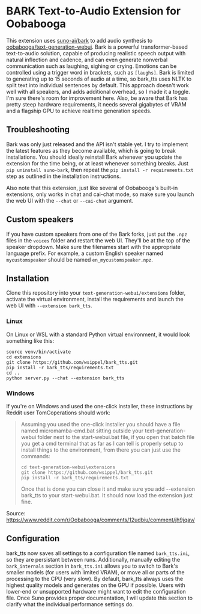 # BARK Text-to-Audio Extension for Oobabooga

This extension uses [suno-ai/bark](https://github.com/suno-ai/bark/) to add audio synthesis to [oobabooga/text-generation-webui](https://github.com/oobabooga/text-generation-webui). Bark is a powerful transformer-based text-to-audio solution, capable of producing realistic speech output with natural inflection and cadence, and can even generate nonverbal communication such as laughing, sighing or crying. Emotions can be controlled using a trigger word in brackets, such as `[laughs]`. Bark is limited to generating up to 15 seconds of audio at a time, so bark_tts uses NLTK to split text into individual sentences by default. This approach doesn't work well with all speakers, and adds additional overhead, so I made it a toggle. I'm sure there's room for improvement here. Also, be aware that Bark has pretty steep hardware requirements, it needs several gigabytes of VRAM and a flagship GPU to achieve realtime generation speeds.

## Troubleshooting
Bark was only just released and the API isn't stable yet. I try to implement the latest features as they become available, which is going to break installations. You should ideally reinstall Bark whenever you update the extension for the time being, or at least whenever something breaks. Just `pip uninstall suno-bark`, then repeat the `pip install -r requirements.txt` step as outlined in the installation instructions. 

Also note that this extension, just like several of Oobabooga's built-in extensions, only works in chat and cai-chat mode, so make sure you launch the web UI with the `--chat` or `--cai-chat` argument.

## Custom speakers
If you have custom speakers from one of the Bark forks, just put the `.npz` files in the `voices` folder and restart the web UI. They'll be at the top of the speaker dropdown. Make sure the filenames start with the appropriate language prefix. For example, a custom English speaker named `mycustomspeaker` should be named `en_mycustomspeaker.npz`.

## Installation
Clone this repository into your `text-generation-webui/extensions` folder, activate the virtual environment, install the requirements and launch the web UI with `--extension bark_tts`. 

### Linux
On Linux or WSL with a standard Python virtual environment, it would look something like this:
```
source venv/bin/activate
cd extensions
git clone https://github.com/wsippel/bark_tts.git
pip install -r bark_tts/requirements.txt
cd ..
python server.py --chat --extension bark_tts
```

### Windows
If you're on Windows and used the one-click installer, these instructions by Reddit user TomCoperations should work:

> Assuming you used the one-click installer you should have a file named micromamba-cmd.bat sitting outside your text-generation-webui folder next to the start-webui.bat file, if you open that batch file you get a cmd terminal that as far as I can tell is properly setup to install things to the environment, from there you can just use the commands:
>```
>cd text-generation-webui\extensions
>git clone https://github.com/wsippel/bark_tts.git
>pip install -r bark_tts/requirements.txt
>```
>Once that is done you can close it and make sure you add --extension bark_tts to your start-webui.bat. It should now load the extension just fine.

Source: https://www.reddit.com/r/Oobabooga/comments/12udbiu/comment/jh9jqav/

## Configuration
bark_tts now saves all settings to a configuration file named `bark_tts.ini`, so they are persistant between runs. Additionally, manually editing the `bark_internals` section in `bark_tts.ini` allows you to switch to Bark's smaller models (for users with limited VRAM), or move all or parts of the processing to the CPU (very slow). By default, bark_tts always uses the highest quality models and generates on the GPU if possible. Users with lower-end or unsupported hardware might want to edit the configuration file. Once Suno provides proper documentation, I will update this section to clarify what the individual performance settings do.